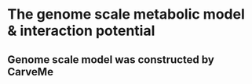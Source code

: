 # The genome scale metabolic model & interaction potential
## Genome scale model was constructed by CarveMe

